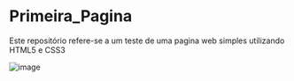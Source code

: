 # Primeira_Pagina
Este repositório refere-se a um teste de uma pagina web simples utilizando HTML5 e CSS3

![image](https://user-images.githubusercontent.com/104045633/170621022-f1294ee4-6f72-47a0-b9a7-92958065f2fb.png)
